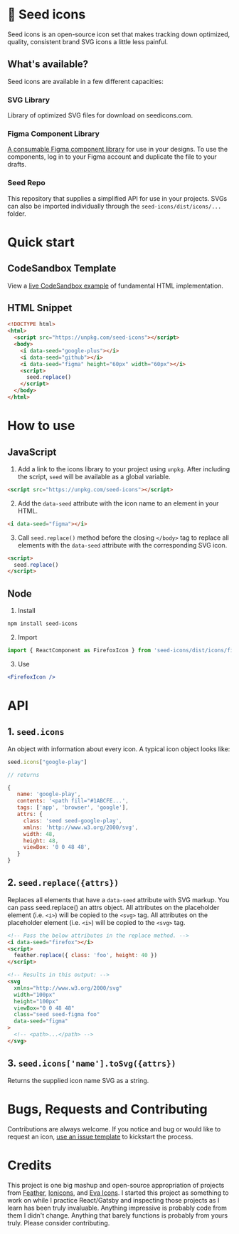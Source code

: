 # 🌱 Seed icons

Seed icons is an open-source icon set that makes tracking down optimized, quality, consistent brand SVG icons a little less painful.

## What's available?

Seed icons are available in a few different capacities:

### SVG Library

Library of optimized SVG files for download on seedicons.com.

### Figma Component Library

[A consumable Figma component library](https://www.figma.com/file/6bCEHsd2UTJFAks5QS12M5/Seed-Icons) for use in your designs. To use the components, log in to your Figma account and duplicate the file to your drafts.

### Seed Repo

This repository that supplies a simplified API for use in your projects. SVGs can also be imported individually through the `seed-icons/dist/icons/...` folder.

# Quick start

## CodeSandbox Template

View a [live CodeSandbox example](https://codesandbox.io/s/seed-icons-template-inptk) of fundamental HTML implementation.

## HTML Snippet

```html
<!DOCTYPE html>
<html>
  <script src="https://unpkg.com/seed-icons"></script>
  <body>
    <i data-seed="google-plus"></i>
    <i data-seed="github"></i>
    <i data-seed="figma" height="60px" width="60px"></i>
    <script>
      seed.replace()
    </script>
  </body>
</html>
```

# How to use

## JavaScript

1. Add a link to the icons library to your project using `unpkg`. After including the script, `seed` will be available as a global variable.

```html
<script src="https://unpkg.com/seed-icons"></script>
```

2. Add the `data-seed` attribute with the icon name to an element in your HTML.

```html
<i data-seed="figma"></i>
```

3. Call `seed.replace()` method before the closing `</body>` tag to replace all elements with the `data-seed` attribute with the corresponding SVG icon.

```html
<script>
  seed.replace()
</script>
```

## Node

1. Install

```bash
npm install seed-icons
```

2. Import

```jsx
import { ReactComponent as FirefoxIcon } from 'seed-icons/dist/icons/firefox.svg'
```

3. Use

```jsx
<FirefoxIcon />
```

# API

## 1. `seed.icons`

An object with information about every icon. A typical icon object looks like:

```js
seed.icons["google-play"]

// returns

{
   name: 'google-play',
   contents: '<path fill="#1ABCFE...',
   tags: ['app', 'browser', 'google'],
   attrs: {
     class: 'seed seed-google-play',
     xmlns: 'http://www.w3.org/2000/svg',
     width: 48,
     height: 48,
     viewBox: '0 0 48 48',
   }
}
```

## 2. `seed.replace({attrs})`

Replaces all elements that have a `data-seed` attribute with SVG markup. You can pass seed.replace() an attrs object. All attributes on the placeholder element (i.e. `<i>`) will be copied to the `<svg>` tag. All attributes on the placeholder element (i.e. `<i>`) will be copied to the `<svg>` tag.

```html
<!-- Pass the below attributes in the replace method. -->
<i data-seed="firefox"></i>
<script>
  feather.replace({ class: 'foo', height: 40 })
</script>

<!-- Results in this output: -->
<svg
  xmlns="http://www.w3.org/2000/svg"
  width="100px"
  height="100px"
  viewBox="0 0 48 48"
  class="seed seed-figma foo"
  data-seed="figma"
>
  <!-- <path>...</path> -->
</svg>
```

## 3. `seed.icons['name'].toSvg({attrs})`

Returns the supplied icon name SVG as a string.

# Bugs, Requests and Contributing

Contributions are always welcome. If you notice and bug or would like to request an icon, [use an issue template](https://github.com/seedicons/seed/issues/new/choose) to kickstart the process.

# Credits

This project is one big mashup and open-source appropriation of projects from [Feather](https://github.com/feathericons/feather), [Ionicons](https://github.com/ionic-team/ionicons), and [Eva Icons](https://akveo.github.io/eva-icons/#/). I started this project as something to work on while I practice React/Gatsby and inspecting those projects as I learn has been truly invaluable. Anything impressive is probably code from them I didn't change. Anything that barely functions is probably from yours truly. Please consider contributing.
